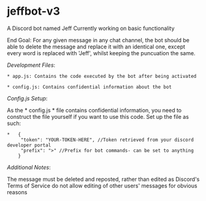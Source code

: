 # jeffbot-v3

A Discord bot named Jeff
Currently working on basic functionality

End Goal: For any given message in any chat channel, the bot should be able to delete the message and replace it with an identical one, except every word is replaced with 'Jeff', whilst keeping the puncuation the same.


_Development Files_:  

	* app.js: Contains the code executed by the bot after being activated 
	
	* config.js: Contains confidential information about the bot


_Config.js Setup_: 
	
As the * config.js * file contains confidential information, you need to construct the file yourself if you want to use this code. Set up the file as such:

	* 	{
  		 "token": "YOUR-TOKEN-HERE", //Token retrieved from your discord developer portal
   		 "prefix": ">" //Prefix for bot commands- can be set to anything
		}


_Additional Notes_:

The message must be deleted and reposted, rather than edited as Discord's Terms of Service do not allow editing of other users' messages for obvious reasons
